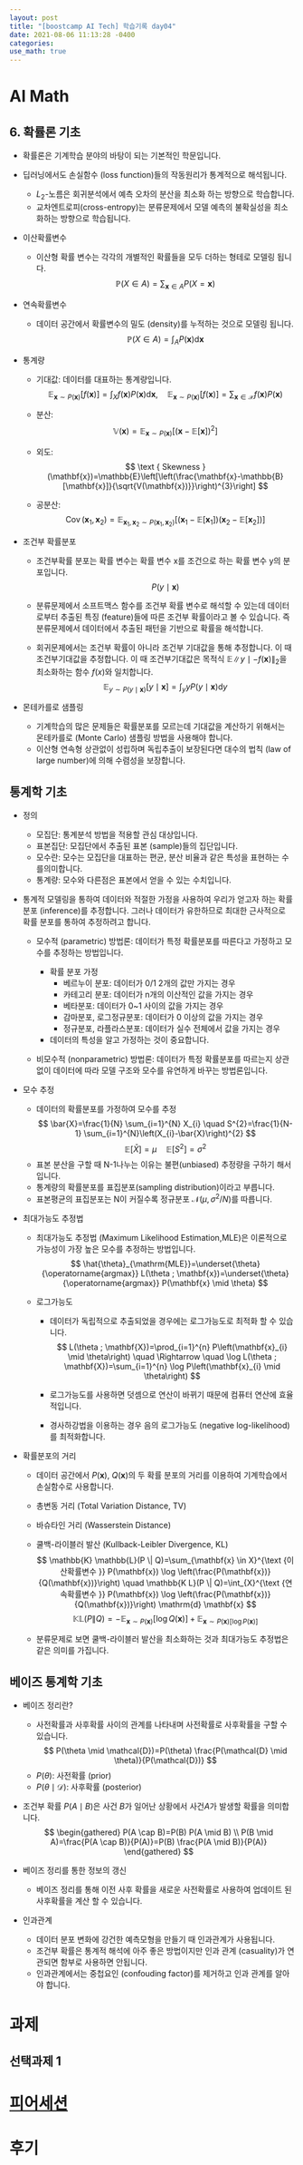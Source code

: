 ```yaml
---
layout: post
title: "[boostcamp AI Tech] 학습기록 day04"
date: 2021-08-06 11:13:28 -0400
categories:
use_math: true
---
```


# AI Math
## 6. 확률론 기초
* 확률론은 기계학습 분야의 바탕이 되는 기본적인 학문입니다.
* 딥러닝에서도 손실함수 (loss function)들의 작동원리가 통계적으로 해석됩니다.
    * $L_{2}$-노름은 회귀분석에서 예측 오차의 분산을 최소화 하는 방향으로 학습합니다.
    * 교차엔트로피(cross-entropy)는 분류문제에서 모델 예측의 불확실성을 최소화하는 방향으로 학습됩니다.

* 이산확률변수
    * 이산형 확률 변수는 각각의 개별적인 확률들을 모두 더하는 형테로 모델링 됩니다.
    $$
    \mathbb{P}(X \in A)=\sum_{\mathbf{x} \in A} P(X=\mathbf{x})
    $$
* 연속확률변수
    * 데이터 공간에서 확률변수의 밀도 (density)를 누적하는 것으로 모델링 됩니다.
    $$
    \mathbb{P}(X \in A)=\int_{A} P(\mathbf{x}) \mathrm{d} \mathbf{x}
    $$

* 통계량
    * 기대값: 데이터를 대표하는 통계량입니다.
    $$
    \mathbb{E}_{\mathbf{x} \sim P(\mathbf{x})}[f(\mathbf{x})]=\int_{X} f(\mathbf{x}) P(\mathbf{x}) \mathrm{d} \mathbf{x}, \quad \mathbb{E}_{\mathbf{x} \sim P(\mathbf{x})}[f(\mathbf{x})]=\sum_{\mathbf{x} \in \mathcal{X}} f(\mathbf{x}) P(\mathbf{x})
    $$

    * 분산:
    $$
    \mathbb{V}(\mathbf{x})=\mathbb{E}_{\mathbf{x} \sim P(\mathbf{x})}\left[(\mathbf{x}-\mathbb{E}[\mathbf{x}])^{2}\right]
    $$
    
    * 외도: 
    $$
    \text { Skewness }(\mathbf{x})=\mathbb{E}\left[\left(\frac{\mathbf{x}-\mathbb{B}[\mathbf{x}]}{\sqrt{V(\mathbf{x})}}\right)^{3}\right]
    $$

    * 공분산: 
    $$
    \operatorname{Cov}\left(\mathbf{x}_{1}, \mathbf{x}_{2}\right)=\mathbb{E}_{\mathbf{x}_{1}, \mathbf{x}_{2} \sim P\left(\mathbf{x}_{1}, \mathbf{x}_{2}\right)}\left[\left(\mathbf{x}_{1}-\mathbb{E}\left[\mathbf{x}_{1}\right]\right)\left(\mathbf{x}_{2}-\mathbb{E}\left[\mathbf{x}_{2}\right]\right)\right]
    $$

* 조건부 확률분포
    * 조건부확률 분포는 확률 변수는 확률 변수 x를 조건으로 하는 확률 변수 y의 분포입니다. 
    $$
    P(y \mid \mathbf{x})
    $$

    * 분류문제에서 소프트맥스 함수를 조건부 확률 변수로 해석할 수 있는데 데이터로부터 추출된 특징 (feature)들에 따른 조건부 확률이라고 볼 수 있습니다.  즉 분류문제에서 데이터에서 추출된 패턴을 기반으로 확률을 해석합니다.

    * 회귀문제에서는 조건부 확률이 아니라 조건부 기대값을 통해 추정합니다. 이 때 조건부기대값을 추정합니다. 이 때 조건부기대값은 목적식 $\mathbb{E}\|y \mid-f(\mathbf{x})\|_{2}$을 최소화하는 함수 $f(x)$와 일치합니다.
    $$
    \mathbb{E}_{y \sim P(y \mid \mathbf{x})}[y \mid \mathbf{x}]=\int_{y} y P(y \mid \mathbf{x}) \mathrm{d} y
    $$

* 몬테카를로 샘플링
    * 기계학습의 많은 문제들은 확률분포를 모르는데 기대값을 계산하기 위해서는 몬테카를로 (Monte Carlo) 샘플링 방법을 사용해야 합니다.
    * 이산형 연속형 상관없이 성립하며 독립추출이 보장된다면 대수의 법칙 (law of large number)에 의해 수렴성을 보장합니다.

## 통계학 기초
* 정의
    * 모집단: 통계분석 방법을 적용할 관심 대상입니다. 
    * 표본집단: 모집단에서 추출된 표본 (sample)들의 집단입니다.
    * 모수란: 모수는 모집단을 대표하는 편균, 분산 비율과 같은 특성을 표현하는 수를의미합니다.
    * 통계량: 모수와 다른점은 표본에서 얻을 수 있는 수치입니다.

* 통계적 모델링을 통하여 데이터와 적절한 가정을 사용하여 우리가 얻고자 하는 확률분포 (inference)를 추정합니다. 그러나 데이터가 유한하므로 최대한 근사적으로 확률 분포를 통하여 추정하려고 합니다.
    * 모수적 (parametric) 방법론: 데이터가 특정 확률분포를 따른다고 가정하고 모수를 추정하는 방법입니다.
        * 확률 분포 가정
            * 베르누이 분포: 데이터가 0/1 2개의 값만 가지는 경우
            * 카테고리 분포: 데이터가 n개의 이산적인 값을 가지는 경우
            * 베타분포: 데이터가 0~1 사이의 값을 가지는 경우
            * 감마분포, 로그정규분포: 데이터가 0 이상의 값을 가지는 경우
            * 정규분포, 라플라스분포: 데이터가 실수 전체에서 값을 가지는 경우
        * 데이터의 특성을 알고 가정하는 것이 중요합니다.

    * 비모수적 (nonparametric) 방법론: 데이터가 특정 확률분포를 따르는지 상관없이 데이터에 따라 모델 구조와 모수를 유연하게 바꾸는 방법론입니다.

* 모수 추정
    * 데이터의 확률분포를 가정하여 모수를 추정
    $$
    \bar{X}=\frac{1}{N} \sum_{i=1}^{N} X_{i} \quad S^{2}=\frac{1}{N-1} \sum_{i=1}^{N}\left(X_{i}-\bar{X}\right)^{2}
    $$
    $$
    \mathbb{E}[\bar{X}]=\mu \quad \mathbb{E}\left[S^{2}\right]=\sigma^{2}
    $$
    * 표본 분산을 구할 때 N-1나누는 이유는 불편(unbiased) 추정량을 구하기 해서입니다.
    * 통계량의 확률분포를 표집분포(sampling distribution)이라고 부릅니다.
    * 표본평균의 표집분포는 N이 커질수록 정규분포 $\mathcal{N}\left(\mu, \sigma^{2} / N\right)$를 따릅니다.

* 최대가능도 추정법
    * 최대가능도 추정법 (Maximum Likelihood Estimation,MLE)은 이론적으로 가능성이 가장 높은 모수를 추정하는 방법입니다.
    $$
    \hat{\theta}_{\mathrm{MLE}}=\underset{\theta}{\operatorname{argmax}} L(\theta ; \mathbf{x})=\underset{\theta}{\operatorname{argmax}} P(\mathbf{x} \mid \theta)
    $$

    * 로그가능도
        * 데이터가 독립적으로 추출되었을 경우에는 로그가능도로 최적화 할 수 있습니다.
        $$
        L(\theta ; \mathbf{X})=\prod_{i=1}^{n} P\left(\mathbf{x}_{i} \mid \theta\right) \quad \Rightarrow \quad \log L(\theta ; \mathbf{X})=\sum_{i=1}^{n} \log P\left(\mathbf{x}_{i} \mid \theta\right)
        $$  

        * 로그가능도를 사용하면 덧셈으로 연산이 바뀌기 때문에 컴퓨터 연산에 효율적입니다.
        * 경사하강법을 이용하는 경우 음의 로그가능도 (negative log-likelihood)를 최적화합니다.

* 확률분포의 거리
    * 데이터 공간에서 $P(\mathbf{x})$, $Q(\mathbf{x})$의 두 확률 분포의 거리를 이용하여 기계학습에서 손실함수로 사용합니다.
    * 총변동 거리 (Total Variation Distance, TV)
    * 바슈타인 거리 (Wasserstein Distance)

    * 쿨백-라이블러 발산 (Kullback-Leibler Divergence, KL)
    $$
    \mathbb{K} \mathbb{L}(P \| Q)=\sum_{\mathbf{x} \in X}^{\text {이산확률변수 }} P(\mathbf{x}) \log \left(\frac{P(\mathbf{x})}{Q(\mathbf{x})}\right) \quad \mathbb{K L}(P \| Q)=\int_{X}^{\text {연속확률변수 }} P(\mathbf{x}) \log \left(\frac{P(\mathbf{x})}{Q(\mathbf{x})}\right) \mathrm{d} \mathbf{x}
    $$
    $$
    \mathbb{K} \mathbb{L}(P \| Q)=-\mathbb{E}_{\mathbf{x} \sim P(\mathbf{x})}[\log Q(\mathbf{x})]+\mathbb{E}_{\mathbf{x} \sim P(\mathbf{x})[\log P(\mathbf{x})]}
    $$
    * 분류문제로 보면 쿨백-라이블러 발산을 최소화하는 것과 최대가능도 추정법은 같은 의미를 가집니다.

## 베이즈 통계학 기초
* 베이즈 정리란?
    * 사전확률과 사후확률 사이의 관계를 나타내며 사전확률로 사후확률을 구할 수 있습니다.
    $$
    P(\theta \mid \mathcal{D})=P(\theta) \frac{P(\mathcal{D} \mid \theta)}{P(\mathcal{D})}
    $$
    * $P(\theta)$: 사전확률 (prior)
    * $P(\theta \mid \mathcal{D})$: 사후확률 (posterior)
* 조건부 확률 $P(A \mid B)$은 사건 $B$가 일어난 상황에서 사건$A$가 발생할 확률을 의미합니다.
$$
\begin{gathered}
P(A \cap B)=P(B) P(A \mid B) \\
P(B \mid A)=\frac{P(A \cap B)}{P(A)}=P(B) \frac{P(A \mid B)}{P(A)}
\end{gathered}
$$

* 베이즈 정리를 통한 정보의 갱신
    * 베이즈 정리를 통해 이전 사후 확률을 새로운 사전확률로 사용하여 업데이트 된 사후확률을 계산 할 수 있습니다.

* 인과관계
    * 데이터 분포 변화에 강건한 예측모형을 만들기 때 인과관계가 사용됩니다.
    * 조건부 확률은 통계적 해석에 아주 좋은 방법이지만 인과 관계 (casuality)가 연관되면 함부로 사용하면 안됩니다.
    * 인과관계에서는 중첩요인 (confouding factor)를 제거하고 인과 관계를 알아야 합니다.


# 과제
## 선택과제 1


# [피어세션](https://hackmd.io/@ai17/BkCPyMK1Y)

# 후기